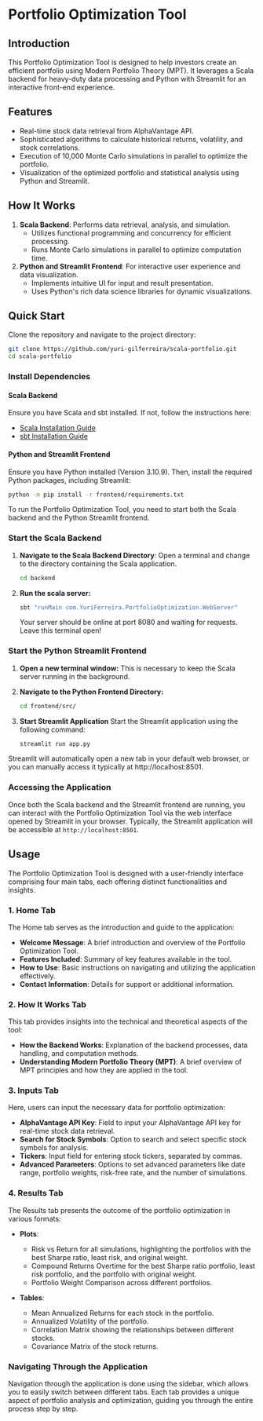 # Portfolio Optimization Tool

## Introduction
This Portfolio Optimization Tool is designed to help investors create an efficient portfolio using Modern Portfolio Theory (MPT). It leverages a Scala backend for heavy-duty data processing and Python with Streamlit for an interactive front-end experience.

## Features
- Real-time stock data retrieval from AlphaVantage API.
- Sophisticated algorithms to calculate historical returns, volatility, and stock correlations.
- Execution of 10,000 Monte Carlo simulations in parallel to optimize the portfolio.
- Visualization of the optimized portfolio and statistical analysis using Python and Streamlit.

## How It Works
1. **Scala Backend**: Performs data retrieval, analysis, and simulation.
   - Utilizes functional programming and concurrency for efficient processing.
   - Runs Monte Carlo simulations in parallel to optimize computation time.
2. **Python and Streamlit Frontend**: For interactive user experience and data visualization.
   - Implements intuitive UI for input and result presentation.
   - Uses Python's rich data science libraries for dynamic visualizations.

## Quick Start
Clone the repository and navigate to the project directory:

```bash
git clone https://github.com/yuri-gilferreira/scala-portfolio.git
cd scala-portfolio
```

### Install Dependencies

#### Scala Backend
Ensure you have Scala and sbt installed. If not, follow the instructions here:
- [Scala Installation Guide](https://www.scala-lang.org/download/)
- [sbt Installation Guide](https://www.scala-sbt.org/download.html)

#### Python and Streamlit Frontend
Ensure you have Python installed (Version 3.10.9). Then, install the required Python packages, including Streamlit:

```bash
python -m pip install -r frontend/requirements.txt
```


To run the Portfolio Optimization Tool, you need to start both the Scala backend and the Python Streamlit frontend.

### Start the Scala Backend

1. **Navigate to the Scala Backend Directory**:
   Open a terminal and change to the directory containing the Scala application.

   ```bash
   cd backend
   ```

2. **Run the scala server:**

   ```bash
   sbt "runMain com.YuriFerreira.PortfolioOptimization.WebServer"
   ```

   Your server should be online at port 8080 and waiting for requests. Leave this terminal open!

### Start the Python Streamlit Frontend

1. **Open a new terminal window:**
This is necessary to keep the Scala server running in the background.

2. **Navigate to the Python Frontend Directory:**

   ```bash
   cd frontend/src/
   ```
3. **Start Streamlit Application**
Start the Streamlit application using the following command:

   ```bash
   streamlit run app.py
   ```

Streamlit will automatically open a new tab in your default web browser, or you can manually access it typically at http://localhost:8501.

### Accessing the Application
Once both the Scala backend and the Streamlit frontend are running, you can interact with the Portfolio Optimization Tool via the web interface opened by Streamlit in your browser. Typically, the Streamlit application will be accessible at `http://localhost:8501`.

## Usage

The Portfolio Optimization Tool is designed with a user-friendly interface comprising four main tabs, each offering distinct functionalities and insights.

### 1. Home Tab
The Home tab serves as the introduction and guide to the application:

- **Welcome Message**: A brief introduction and overview of the Portfolio Optimization Tool.
- **Features Included**: Summary of key features available in the tool.
- **How to Use**: Basic instructions on navigating and utilizing the application effectively.
- **Contact Information**: Details for support or additional information.

### 2. How It Works Tab
This tab provides insights into the technical and theoretical aspects of the tool:

- **How the Backend Works**: Explanation of the backend processes, data handling, and computation methods.
- **Understanding Modern Portfolio Theory (MPT)**: A brief overview of MPT principles and how they are applied in the tool.

### 3. Inputs Tab
Here, users can input the necessary data for portfolio optimization:

- **AlphaVantage API Key**: Field to input your AlphaVantage API key for real-time stock data retrieval.
- **Search for Stock Symbols**: Option to search and select specific stock symbols for analysis.
- **Tickers**: Input field for entering stock tickers, separated by commas.
- **Advanced Parameters**: Options to set advanced parameters like date range, portfolio weights, risk-free rate, and the number of simulations.

### 4. Results Tab
The Results tab presents the outcome of the portfolio optimization in various formats:

- **Plots**:
  - Risk vs Return for all simulations, highlighting the portfolios with the best Sharpe ratio, least risk, and original weight.
  - Compound Returns Overtime for the best Sharpe ratio portfolio, least risk portfolio, and the portfolio with original weight.
  - Portfolio Weight Comparison across different portfolios.

- **Tables**:
  - Mean Annualized Returns for each stock in the portfolio.
  - Annualized Volatility of the portfolio.
  - Correlation Matrix showing the relationships between different stocks.
  - Covariance Matrix of the stock returns.

### Navigating Through the Application
Navigation through the application is done using the sidebar, which allows you to easily switch between different tabs. Each tab provides a unique aspect of portfolio analysis and optimization, guiding you through the entire process step by step.